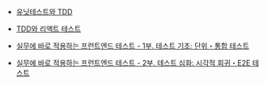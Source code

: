 - [유닛테스트와 TDD](https://academy.dream-coding.com/courses/js-tdd/review)

- [TDD와 리액트 테스트](https://academy.dream-coding.com/courses/react-tdd)

- [실무에 바로 적용하는 프런트엔드 테스트 - 1부. 테스트 기초: 단위・통합 테스트](https://www.inflearn.com/course/lecture?courseSlug=%EC%8B%A4%EB%AC%B4%EC%A0%81%EC%9A%A9-%ED%94%84%EB%9F%B0%ED%8A%B8%EC%97%94%EB%93%9C-%ED%85%8C%EC%8A%A4%ED%8A%B8-1%EB%B6%80&unitId=183250)

- [실무에 바로 적용하는 프런트엔드 테스트 - 2부. 테스트 심화: 시각적 회귀・E2E 테스트](https://www.inflearn.com/course/%EC%8B%A4%EB%AC%B4%EC%A0%81%EC%9A%A9-%ED%94%84%EB%9F%B0%ED%8A%B8%EC%97%94%EB%93%9C-%ED%85%8C%EC%8A%A4%ED%8A%B8-2%EB%B6%80/dashboard)
